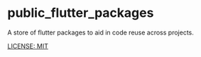 # public_flutter_packages

A store of flutter packages to aid in code reuse across projects.

[LICENSE: MIT](LICENSE)